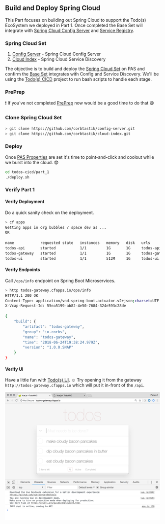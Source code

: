 ## Build and Deploy Spring Cloud   

This Part focuses on building out Spring Cloud to support the Todo(s) EcoSystem we deployed in Part 1.  Once completed the Base Set will integrate with [Spring Cloud Config Server](https://github.com/spring-cloud/spring-cloud-config) and [Service Registry](https://spring.io/blog/2015/01/20/microservice-registration-and-discovery-with-spring-cloud-and-netflix-s-eureka).

### Spring Cloud Set

1. [Config Server](https://github.com/corbtastik/config-server) - Spring Cloud Config Server
2. [Cloud Index](https://github.com/corbtastik/cloud-index) - Spring Cloud Service Discovery

The objective is to build and deploy the [Spring Cloud Set](#spring-cloud-set) on PAS and confirm the [Base Set](https://github.com/corbtastik/todos-ecosystem/blob/master/PART_1.md#base-set) integrates with Config and Service Discovery.  We'll be using the [Todo(s) CICD](https://github.com/corbtastik/todos-cicd) project to run bash scripts to handle each stage.

### PrePrep

:heavy_exclamation_mark: If you've not completed [PrePrep](https://github.com/corbtastik/todos-ecosystem/blob/master/PREPREP.md) now would be a good time to do that :smile:

### Clone Spring Cloud Set  

```bash
> git clone https://github.com/corbtastik/config-server.git
> git clone https://github.com/corbtastik/cloud-index.git
```

### Deploy  

Once [PAS Properties](#pas-properties) are set it's time to point-and-click and coolout while we burst into the cloud. :sunglasses:

```bash
cd todos-cicd/part_1
./deploy.sh
```

### Verify Part 1

#### Verify Deployment  

Do a quick sanity check on the deployment.

```bash
> cf apps
Getting apps in org bubbles / space dev as ...
OK

name            requested state   instances   memory   disk   urls
todos-api       started           1/1         1G       1G     todos-api.cfapps.io
todos-gateway   started           1/1         1G       1G     todos-gateway.cfapps.io
todos-ui        started           1/1         512M     1G     todos-ui.cfapps.io
```

#### Verify Endpoints  

Call ``/ops/info`` endpoint on Spring Boot Microservices.

```bash
> http todos-gateway.cfapps.io/ops/info
HTTP/1.1 200 OK
Content-Type: application/vnd.spring-boot.actuator.v2+json;charset=UTF-8
X-Vcap-Request-Id: 55ea5199-ab82-4e50-7684-324e593c28de

{
    "build": {
        "artifact": "todos-gateway",
        "group": "io.corbs",
        "name": "todos-gateway",
        "time": "2018-06-24T19:38:24.979Z",
        "version": "1.0.0.SNAP"
    }
}
```

#### Verify UI

Have a little fun with [Todo(s) UI](https://github.com/corbtastik/todos-ui.git). :relaxed: Try opening it from the gateway ``http://todos-gateway.cfapps.io`` which will put it in-front of the ``/api``.

<p align="center">
    <img src="https://github.com/corbtastik/todos-images/raw/master/todos-ui/todos-ui-online-cloudy.png" width="640">
</p>

